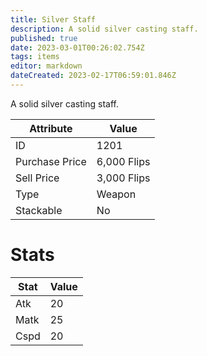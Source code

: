 ```yaml
---
title: Silver Staff
description: A solid silver casting staff.
published: true
date: 2023-03-01T00:26:02.754Z
tags: items
editor: markdown
dateCreated: 2023-02-17T06:59:01.846Z
---
```


A solid silver casting staff.

|Attribute|Value|
|-|-|
|ID|1201|
|Purchase Price|6,000 Flips|
|Sell Price|3,000 Flips|
|Type|Weapon|
|Stackable|No|

# Stats
|Stat|Value|
|-|-|
|Atk|20|
|Matk|25|
|Cspd|20|
